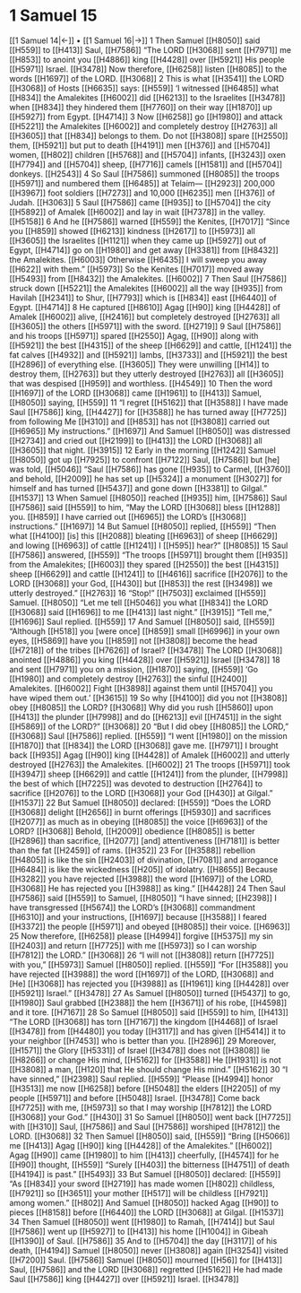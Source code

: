 # 1 Samuel 15
[[1 Samuel 14|←]] • [[1 Samuel 16|→]]
1 Then Samuel [[H8050]] said [[H559]] to [[H413]] Saul, [[H7586]] “The LORD [[H3068]] sent [[H7971]] me [[H853]] to anoint you [[H4886]] king [[H4428]] over [[H5921]] His people [[H5971]] Israel. [[H3478]] Now therefore, [[H6258]] listen [[H8085]] to the words [[H1697]] of the LORD. [[H3068]] 
2 This is what [[H3541]] the LORD [[H3068]] of Hosts [[H6635]] says: [[H559]] ‘I witnessed [[H6485]] what [[H834]] the Amalekites [[H6002]] did [[H6213]] to the Israelites [[H3478]] when [[H834]] they hindered them [[H7760]] on their way [[H1870]] up [[H5927]] from Egypt. [[H4714]] 
3 Now [[H6258]] go [[H1980]] and attack [[H5221]] the Amalekites [[H6002]] and completely destroy [[H2763]] all [[H3605]] that [[H834]] belongs to them.  Do not [[H3808]] spare [[H2550]] them, [[H5921]] but put to death [[H4191]] men [[H376]] and [[H5704]] women, [[H802]] children [[H5768]] and [[H5704]] infants, [[H3243]] oxen [[H7794]] and [[H5704]] sheep, [[H7716]] camels [[H1581]] and [[H5704]] donkeys. [[H2543]] 
4 So Saul [[H7586]] summoned [[H8085]] the troops [[H5971]] and numbered them [[H6485]] at Telaim— [[H2923]] 200,000 [[H3967]] foot soldiers [[H7273]] and 10,000 [[H6235]] men [[H376]] of Judah. [[H3063]] 
5 Saul [[H7586]] came [[H935]] to [[H5704]] the city [[H5892]] of Amalek [[H6002]] and lay in wait [[H7378]] in the valley. [[H5158]] 
6 And he [[H7586]] warned [[H559]] the Kenites, [[H7017]] “Since you [[H859]] showed [[H6213]] kindness [[H2617]] to [[H5973]] all [[H3605]] the Israelites [[H1121]] when they came up [[H5927]] out of Egypt, [[H4714]] go on [[H1980]] and get away [[H3381]] from [[H8432]] the Amalekites. [[H6003]] Otherwise [[H6435]] I will sweep you away [[H622]] with them.” [[H5973]] So the Kenites [[H7017]] moved away [[H5493]] from [[H8432]] the Amalekites. [[H6002]] 
7 Then Saul [[H7586]] struck down [[H5221]] the Amalekites [[H6002]] all the way [[H935]] from Havilah [[H2341]] to Shur, [[H7793]] which is [[H834]] east [[H6440]] of Egypt. [[H4714]] 
8 He captured [[H8610]] Agag [[H90]] king [[H4428]] of Amalek [[H6002]] alive, [[H2416]] but completely destroyed [[H2763]] all [[H3605]] the others [[H5971]] with the sword. [[H2719]] 
9 Saul [[H7586]] and his troops [[H5971]] spared [[H2550]] Agag, [[H90]] along with [[H5921]] the best [[H4315]] of the sheep [[H6629]] and cattle, [[H1241]] the fat calves [[H4932]] and [[H5921]] lambs, [[H3733]] and [[H5921]] the best [[H2896]] of everything else. [[H3605]] They were unwilling [[H14]] to destroy them, [[H2763]] but they utterly destroyed [[H2763]] all [[H3605]] that was despised [[H959]] and worthless. [[H4549]] 
10 Then the word [[H1697]] of the LORD [[H3068]] came [[H1961]] to [[H413]] Samuel, [[H8050]] saying, [[H559]] 
11 “I regret [[H5162]] that [[H3588]] I have made Saul [[H7586]] king, [[H4427]] for [[H3588]] he has turned away [[H7725]] from following Me [[H310]] and [[H853]] has not [[H3808]] carried out [[H6965]] My instructions.” [[H1697]] And Samuel [[H8050]] was distressed [[H2734]] and cried out [[H2199]] to [[H413]] the LORD [[H3068]] all [[H3605]] that night. [[H3915]] 
12 Early in the morning [[H1242]] Samuel [[H8050]] got up [[H7925]] to confront [[H7122]] Saul, [[H7586]] but [he] was told, [[H5046]] “Saul [[H7586]] has gone [[H935]] to Carmel, [[H3760]] and behold, [[H2009]] he has set up [[H5324]] a monument [[H3027]] for himself  and has turned [[H5437]] and gone down [[H3381]] to Gilgal.” [[H1537]] 
13 When Samuel [[H8050]] reached [[H935]] him, [[H7586]] Saul [[H7586]] said [[H559]] to him,  “May the LORD [[H3068]] bless [[H1288]] you. [[H859]] I have carried out [[H6965]] the LORD’s [[H3068]] instructions.” [[H1697]] 
14 But Samuel [[H8050]] replied, [[H559]] “Then what [[H4100]] [is] this [[H2088]] bleating [[H6963]] of sheep [[H6629]] and lowing [[H6963]] of cattle [[H1241]] I [[H595]] hear?” [[H8085]] 
15 Saul [[H7586]] answered, [[H559]] “The troops [[H5971]] brought them [[H935]] from the Amalekites; [[H6003]] they spared [[H2550]] the best [[H4315]] sheep [[H6629]] and cattle [[H1241]] to [[H4616]] sacrifice [[H2076]] to the LORD [[H3068]] your God, [[H430]] but [[H853]] the rest [[H3498]] we utterly destroyed.” [[H2763]] 
16 “Stop!” [[H7503]] exclaimed [[H559]] Samuel. [[H8050]] “Let me tell [[H5046]] you what [[H834]] the LORD [[H3068]] said [[H1696]] to me [[H413]] last night.” [[H3915]] “Tell me,” [[H1696]] Saul replied. [[H559]] 
17 And Samuel [[H8050]] said, [[H559]] “Although [[H518]] you [were once] [[H859]] small [[H6996]] in your own eyes, [[H5869]] have you [[H859]] not [[H3808]] become the head [[H7218]] of the tribes [[H7626]] of Israel? [[H3478]] The LORD [[H3068]] anointed [[H4886]] you king [[H4428]] over [[H5921]] Israel [[H3478]] 
18 and sent [[H7971]] you on a mission, [[H1870]] saying, [[H559]] ‘Go [[H1980]] and completely destroy [[H2763]] the sinful [[H2400]] Amalekites. [[H6002]] Fight [[H3898]] against them  until [[H5704]] you have wiped them out.’ [[H3615]] 
19 So why [[H4100]] did you not [[H3808]] obey [[H8085]] the LORD? [[H3068]] Why did you rush [[H5860]] upon [[H413]] the plunder [[H7998]] and do [[H6213]] evil [[H7451]] in the sight [[H5869]] of the LORD?” [[H3068]] 
20 “But I did obey [[H8085]] the LORD,” [[H3068]] Saul [[H7586]] replied. [[H559]] “I went [[H1980]] on the mission [[H1870]] that [[H834]] the LORD [[H3068]] gave me. [[H7971]] I brought back [[H935]] Agag [[H90]] king [[H4428]] of Amalek [[H6002]] and utterly destroyed [[H2763]] the Amalekites. [[H6002]] 
21 The troops [[H5971]] took [[H3947]] sheep [[H6629]] and cattle [[H1241]] from the plunder, [[H7998]] the best of which [[H7225]] was devoted to destruction [[H2764]] to sacrifice [[H2076]] to the LORD [[H3068]] your God [[H430]] at Gilgal.” [[H1537]] 
22 But Samuel [[H8050]] declared: [[H559]] “Does the LORD [[H3068]] delight [[H2656]] in burnt offerings [[H5930]] and sacrifices [[H2077]] as much as in obeying [[H8085]] the voice [[H6963]] of the LORD? [[H3068]] Behold, [[H2009]] obedience [[H8085]] is better [[H2896]] than sacrifice, [[H2077]] [and] attentiveness [[H7181]] is better than the fat [[H2459]] of rams. [[H352]] 
23 For [[H3588]] rebellion [[H4805]] is like the sin [[H2403]] of divination, [[H7081]] and arrogance [[H6484]] is like the wickedness [[H205]] of idolatry. [[H8655]] Because [[H3282]] you have rejected [[H3988]] the word [[H1697]] of the LORD, [[H3068]] He has rejected you [[H3988]] as king.” [[H4428]] 
24 Then Saul [[H7586]] said [[H559]] to Samuel, [[H8050]] “I have sinned; [[H2398]] I have transgressed [[H5674]] the LORD’s [[H3068]] commandment [[H6310]] and your instructions, [[H1697]] because [[H3588]] I feared [[H3372]] the people [[H5971]] and obeyed [[H8085]] their voice. [[H6963]] 
25 Now therefore, [[H6258]] please [[H4994]] forgive [[H5375]] my sin [[H2403]] and return [[H7725]] with me [[H5973]] so I can worship [[H7812]] the LORD.” [[H3068]] 
26 “I will not [[H3808]] return [[H7725]] with you,” [[H5973]] Samuel [[H8050]] replied. [[H559]] “For [[H3588]] you have rejected [[H3988]] the word [[H1697]] of the LORD, [[H3068]] and [He] [[H3068]] has rejected you [[H3988]] as [[H1961]] king [[H4428]] over [[H5921]] Israel.” [[H3478]] 
27 As Samuel [[H8050]] turned [[H5437]] to go, [[H1980]] Saul grabbed [[H2388]] the hem [[H3671]] of his robe, [[H4598]] and it tore. [[H7167]] 
28 So Samuel [[H8050]] said [[H559]] to him, [[H413]] “The LORD [[H3068]] has torn [[H7167]] the kingdom [[H4468]] of Israel [[H3478]] from [[H4480]] you today [[H3117]] and has given [[H5414]] it to your neighbor [[H7453]] who is better than you. [[H2896]] 
29 Moreover, [[H1571]] the Glory [[H5331]] of Israel [[H3478]] does not [[H3808]] lie [[H8266]] or change His mind, [[H5162]] for [[H3588]] He [[H1931]] is not [[H3808]] a man, [[H120]] that He should change His mind.” [[H5162]] 
30 “I have sinned,” [[H2398]] Saul replied. [[H559]] “Please [[H4994]] honor [[H3513]] me now [[H6258]] before [[H5048]] the elders [[H2205]] of my people [[H5971]] and before [[H5048]] Israel. [[H3478]] Come back [[H7725]] with me, [[H5973]] so that I may worship [[H7812]] the LORD [[H3068]] your God.” [[H430]] 
31 So Samuel [[H8050]] went back [[H7725]] with [[H310]] Saul, [[H7586]] and Saul [[H7586]] worshiped [[H7812]] the LORD. [[H3068]] 
32 Then Samuel [[H8050]] said, [[H559]] “Bring [[H5066]] me [[H413]] Agag [[H90]] king [[H4428]] of the Amalekites.” [[H6002]] Agag [[H90]] came [[H1980]] to him [[H413]] cheerfully, [[H4574]] for he [[H90]] thought, [[H559]] “Surely [[H403]] the bitterness [[H4751]] of death [[H4194]] is past.” [[H5493]] 
33 But Samuel [[H8050]] declared: [[H559]] “As [[H834]] your sword [[H2719]] has made women [[H802]] childless, [[H7921]] so [[H3651]] your mother [[H517]] will be childless [[H7921]] among women.” [[H802]] And Samuel [[H8050]] hacked Agag [[H90]] to pieces [[H8158]] before [[H6440]] the LORD [[H3068]] at Gilgal. [[H1537]] 
34 Then Samuel [[H8050]] went [[H1980]] to Ramah, [[H7414]] but Saul [[H7586]] went up [[H5927]] to [[H413]] his home [[H1004]] in Gibeah [[H1390]] of Saul. [[H7586]] 
35 And to [[H5704]] the day [[H3117]] of his death, [[H4194]] Samuel [[H8050]] never [[H3808]] again [[H3254]] visited [[H7200]] Saul. [[H7586]] Samuel [[H8050]] mourned [[H56]] for [[H413]] Saul, [[H7586]] and the LORD [[H3068]] regretted [[H5162]] He had made Saul [[H7586]] king [[H4427]] over [[H5921]] Israel. [[H3478]] 
